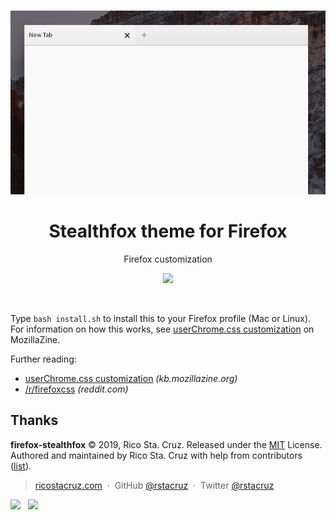 <p align='center'>
<br><img src='./docs/demo.gif' width='520'><br>
</p>

<h1 align='center'>
Stealthfox theme for Firefox
</h1>

<p align='center'>
Firefox customization
</p>

<p align='center'>
<img src='https://img.shields.io/badge/build-pending-lightgrey.svg'>
</p>

<br>

Type `bash install.sh` to install this to your Firefox profile (Mac or Linux). For information on how this works, see [userChrome.css customization](http://kb.mozillazine.org/index.php?title=UserChrome.css&printable=yes) on MozillaZine.

Further reading:

- [userChrome.css customization](http://kb.mozillazine.org/index.php?title=UserChrome.css&printable=yes) _(kb.mozillazine.org)_
- [/r/firefoxcss](https://www.reddit.com/r/firefoxcss) _(reddit.com)_

## Thanks

**firefox-stealthfox** © 2019, Rico Sta. Cruz. Released under the [MIT] License.<br>
Authored and maintained by Rico Sta. Cruz with help from contributors ([list][contributors]).

> [ricostacruz.com](http://ricostacruz.com) &nbsp;&middot;&nbsp;
> GitHub [@rstacruz](https://github.com/rstacruz) &nbsp;&middot;&nbsp;
> Twitter [@rstacruz](https://twitter.com/rstacruz)

[![](https://img.shields.io/github/followers/rstacruz.svg?style=social&label=@rstacruz)](https://github.com/rstacruz) &nbsp;
[![](https://img.shields.io/twitter/follow/rstacruz.svg?style=social&label=@rstacruz)](https://twitter.com/rstacruz)

[MIT]: http://mit-license.org/
[contributors]: http://github.com/rstacruz/firefox-stealthfox/contributors
